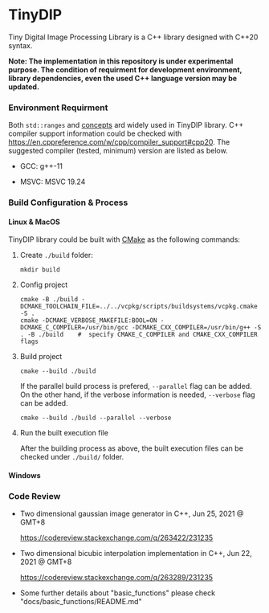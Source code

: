 # TinyDIP

Tiny Digital Image Processing Library is a C++ library designed with C++20 syntax.

**Note: The implementation in this repository is under experimental purpose. The condition of requirment for development environment, library dependencies, even the used C++ language version may be updated.**

### Environment Requirment

Both `std::ranges` and [concepts](https://en.cppreference.com/w/cpp/language/constraints) ard widely used in TinyDIP library. C++ compiler support information could be checked with https://en.cppreference.com/w/cpp/compiler_support#cpp20. The suggested compiler (tested, minimum) version are listed as below.

- GCC: g++-11

- MSVC: MSVC 19.24

### Build Configuration & Process

#### Linux & MacOS

TinyDIP library could be built with [CMake](https://cmake.org/) as the following commands:

1. Create `./build` folder:
  
    ```shell
    mkdir build
    ```

2. Config project
    
    ```shell
    cmake -B ./build -DCMAKE_TOOLCHAIN_FILE=../../vcpkg/scripts/buildsystems/vcpkg.cmake -S .
    cmake -DCMAKE_VERBOSE_MAKEFILE:BOOL=ON -DCMAKE_C_COMPILER=/usr/bin/gcc -DCMAKE_CXX_COMPILER=/usr/bin/g++ -S . -B ./build    #  specify CMAKE_C_COMPILER and CMAKE_CXX_COMPILER flags
    ```

3. Build project
    
    ```shell
    cmake --build ./build
    ```

    If the parallel build process is prefered, `--parallel` flag can be added. On the other hand, if the verbose information is needed, `--verbose` flag can be added.

    ```shell
    cmake --build ./build --parallel --verbose
    ```

4. Run the built execution file

    After the building process as above, the built execution files can be checked under `./build/` folder. 

#### Windows



### Code Review

- Two dimensional gaussian image generator in C++, Jun 25, 2021 @ GMT+8
  
  https://codereview.stackexchange.com/q/263422/231235

- Two dimensional bicubic interpolation implementation in C++, Jun 22, 2021 @ GMT+8
  
  https://codereview.stackexchange.com/q/263289/231235
  
- Some further details about "basic_functions" please check "docs/basic_functions/README.md"


